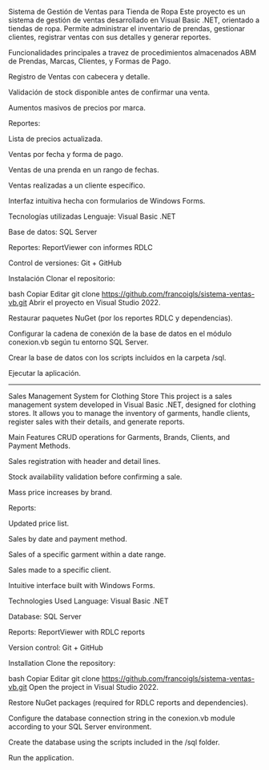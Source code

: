 Sistema de Gestión de Ventas para Tienda de Ropa
Este proyecto es un sistema de gestión de ventas desarrollado en Visual Basic .NET, orientado a tiendas de ropa. Permite administrar el inventario de prendas, gestionar clientes, registrar ventas con sus detalles y generar reportes.

Funcionalidades principales a travez de procedimientos almacenados
ABM de Prendas, Marcas, Clientes, y Formas de Pago.

Registro de Ventas con cabecera y detalle.

Validación de stock disponible antes de confirmar una venta.

Aumentos masivos de precios por marca.


Reportes:

Lista de precios actualizada.

Ventas por fecha y forma de pago.

Ventas de una prenda en un rango de fechas.

Ventas realizadas a un cliente específico.

Interfaz intuitiva hecha con formularios de Windows Forms.

Tecnologías utilizadas
Lenguaje: Visual Basic .NET

Base de datos: SQL Server

Reportes: ReportViewer con informes RDLC

Control de versiones: Git + GitHub

Instalación
Clonar el repositorio:

bash
Copiar
Editar
git clone https://github.com/francoigls/sistema-ventas-vb.git
Abrir el proyecto en Visual Studio 2022.

Restaurar paquetes NuGet (por los reportes RDLC y dependencias).

Configurar la cadena de conexión de la base de datos en el módulo conexion.vb según tu entorno SQL Server.

Crear la base de datos con los scripts incluidos en la carpeta /sql.

Ejecutar la aplicación.

-------------------------------------------------------------------------------------------------------------------------------------------------------------------------------------------------------------------------------
Sales Management System for Clothing Store
This project is a sales management system developed in Visual Basic .NET, designed for clothing stores. It allows you to manage the inventory of garments, handle clients, register sales with their details, and generate reports.

Main Features
CRUD operations for Garments, Brands, Clients, and Payment Methods.

Sales registration with header and detail lines.

Stock availability validation before confirming a sale.

Mass price increases by brand.

Reports:

Updated price list.

Sales by date and payment method.

Sales of a specific garment within a date range.

Sales made to a specific client.

Intuitive interface built with Windows Forms.

Technologies Used
Language: Visual Basic .NET

Database: SQL Server

Reports: ReportViewer with RDLC reports

Version control: Git + GitHub

Installation
Clone the repository:

bash
Copiar
Editar
git clone https://github.com/francoigls/sistema-ventas-vb.git
Open the project in Visual Studio 2022.

Restore NuGet packages (required for RDLC reports and dependencies).

Configure the database connection string in the conexion.vb module according to your SQL Server environment.

Create the database using the scripts included in the /sql folder.

Run the application.


